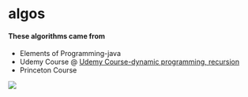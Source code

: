 # algos
#### These algorithms came from 
<ul>
  <li>Elements of Programming-java</li>
  <li>Udemy Course @ <a href="https://www.udemy.com/course/algorithmic-problems-in-java/learn/lecture/6707530?start=0#content" target="_blank">Udemy Course-dynamic programming, recursion</a>
  <li>Princeton Course</li>  
</ul>

<img src="./screenshot.png">
